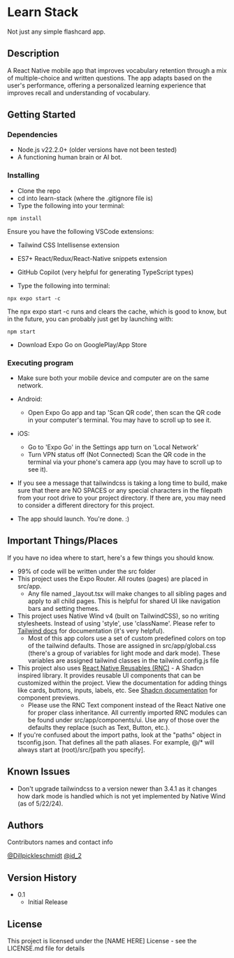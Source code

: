 # Learn Stack

Not just any simple flashcard app.

## Description

A React Native mobile app that improves vocabulary retention through a mix of multiple-choice and written questions. The app adapts based on the user's performance, offering a personalized learning experience that improves recall and understanding of vocabulary.

## Getting Started

### Dependencies

- Node.js v22.2.0+ (older versions have not been tested)
- A functioning human brain or AI bot.

### Installing

- Clone the repo
- cd into learn-stack (where the .gitignore file is)
- Type the following into your terminal:

```
npm install
```

Ensure you have the following VSCode extensions:

- Tailwind CSS Intellisense extension
- ES7+ React/Redux/React-Native snippets extension
- GitHub Copilot (very helpful for generating TypeScript types)

- Type the following into terminal:

```
npx expo start -c
```

The npx expo start -c runs and clears the cache, which is good to know, but in the future, you can probably just get by launching with:

```
npm start
```

- Download Expo Go on GooglePlay/App Store

### Executing program

- Make sure both your mobile device and computer are on the same network.

- Android:

  - Open Expo Go app and tap 'Scan QR code', then scan the QR code in your computer's terminal. You may have to scroll up to see it.

- iOS:

  - Go to 'Expo Go' in the Settings app turn on 'Local Network'
  - Turn VPN status off (Not Connected)
    Scan the QR code in the terminal via your phone's camera app (you may have to scroll up to see it).

- If you see a message that tailwindcss is taking a long time to build, make sure that there are NO SPACES or any special characters in the filepath from your root drive to your project directory. If there are, you may need to consider a different directory for this project.

- The app should launch. You're done. :)

## Important Things/Places

If you have no idea where to start, here's a few things you should know.

- 99% of code will be written under the src folder
- This project uses the Expo Router. All routes (pages) are placed in src/app.
  - Any file named \_layout.tsx will make changes to all sibling pages and apply to all child pages. This is helpful for shared UI like navigation bars and setting themes.
- This project uses Native Wind v4 (built on TailwindCSS), so no writing stylesheets. Instead of using 'style', use 'className'. Please refer to [Tailwind docs](https://tailwindcss.com/docs) for documentation (it's very helpful).
  - Most of this app colors use a set of custom predefined colors on top of the tailwind defaults. Those are assigned in src/app/global.css (there's a group of variables for light mode and dark mode). These variables are assigned tailwind classes in the tailwind.config.js file
- This project also uses [React Native Reusables (RNC)](https://rnr-docs.vercel.app/getting-started/initial-setup/) - A Shadcn inspired library. It provides reusable UI components that can be customized within the project. View the documentation for adding things like cards, buttons, inputs, labels, etc. See [Shadcn documentation](https://ui.shadcn.com/docs/components/) for component previews.
  - Please use the RNC Text component instead of the React Native one for proper class inheritance. All currently imported RNC modules can be found under src/app/components/ui. Use any of those over the defaults they replace (such as Text, Button, etc.).
- If you're confused about the import paths, look at the "paths" object in tsconfig.json. That defines all the path aliases. For example, @/\* will always start at (root)/src/[path you specify].

## Known Issues

- Don't upgrade tailwindcss to a version newer than 3.4.1 as it changes how dark mode is handled which is not yet implemented by Native Wind (as of 5/22/24).

## Authors

Contributors names and contact info

[@Dillpickleschmidt](https://github.com/Dillpickleschmidt)
[@id_2]()

## Version History

- 0.1
  - Initial Release

## License

This project is licensed under the [NAME HERE] License - see the LICENSE.md file for details

<!-- ## Acknowledgments

Inspiration, code snippets, etc.

- [awesome-readme](https://github.com/matiassingers/awesome-readme)
- [PurpleBooth](https://gist.github.com/PurpleBooth/109311bb0361f32d87a2)
- [dbader](https://github.com/dbader/readme-template)
- [zenorocha](https://gist.github.com/zenorocha/4526327)
- [fvcproductions](https://gist.github.com/fvcproductions/1bfc2d4aecb01a834b46) -->
